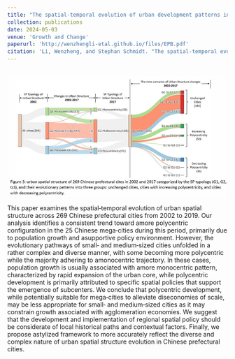 ```yaml
---
title: "The spatial‐temporal evolution of urban development patterns in Chinese cities: Dynamics and interpretations"
collection: publications
date: 2024-05-03
venue: 'Growth and Change'
paperurl: 'http://wenzhengli-etal.github.io/files/EPB.pdf'
citation: 'Li, Wenzheng, and Stephan Schmidt. "The spatial‐temporal evolution of urban development patterns in Chinese cities: Dynamics and interpretations." Growth and Change 55, no. 2 (2024): e12722.' 
---
```


<br/><img src='/images/Growth_1.jpg'>

This paper examines the spatial‐temporal evolution of urban spatial structure across 269 Chinese prefectural cities from 2002 to 2019. Our analysis identifies a consistent trend toward amore polycentric configuration in the 25 Chinese mega‐cities during this period, primarily due to population growth and asupportive policy environment. However, the evolutionary pathways of small‐ and medium‐sized cities unfolded in a rather complex and diverse manner, with some becoming more polycentric while the majority adhering to amonocentric trajectory. In these cases, population growth is usually associated with amore monocentric pattern, characterized by rapid expansion of the urban core, while polycentric development is primarily attributed to specific spatial policies that support the emergence of subcenters. We conclude that polycentric development, while potentially suitable for mega‐cities to alleviate diseconomies of scale, may be less appropriate for small‐ and medium‐sized cities as it may constrain growth associated with agglomeration economies. We suggest that the development and implementation of regional spatial policy should be considerate of local historical paths and contextual factors. Finally, we propose astylized framework to more accurately reflect the diverse and complex nature of urban spatial structure evolution in Chinese prefectural cities.
